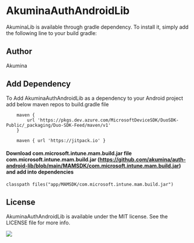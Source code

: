 # AkuminaAuthAndroidLib

AkuminaLib is available through gradle dependency. To install
it, simply add the following line to your build gradle:


## Author

  Akumina

## Add Dependency 
  To Add AkuminaAuthAndroidLib as a dependency to your Android project add below maven repos to build.gradle file 
  
        maven {
            url 'https://pkgs.dev.azure.com/MicrosoftDeviceSDK/DuoSDK-Public/_packaging/Duo-SDK-Feed/maven/v1'
        }
        
        maven { url 'https://jitpack.io' }
        
  #### Download com.microsoft.intune.mam.build.jar file com.microsoft.intune.mam.build.jar (https://github.com/akumina/auth-android-lib/blob/main/MAMSDK/com.microsoft.intune.mam.build.jar)  and add into dependencies 
    
    classpath files("app/MAMSDK/com.microsoft.intune.mam.build.jar")
    
## License

AkuminaAuthAndroidLib is available under the MIT license. See the LICENSE file for more info.

[![](https://jitpack.io/v/akumina/auth-android-lib.svg)](https://jitpack.io/#akumina/auth-android-lib)
